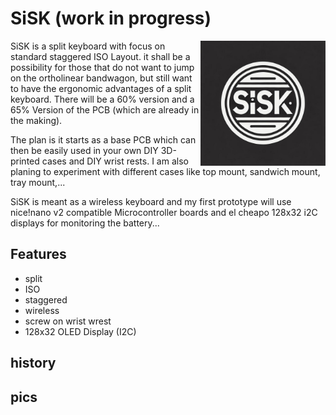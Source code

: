# SiSK (work in progress)
<img align="right" width="200" height="200" src="pics/SISK_logo.jpeg">
SiSK is a split keyboard with focus on standard staggered ISO Layout. it shall be a possibility for those that do not want to jump on the ortholinear bandwagon, but still want to have the ergonomic advantages of a split keyboard. There will be a 60% version and a 65% Version of the PCB (which are already in the making). 

The plan is it starts as a base PCB which can then be easily used in your own DIY 3D-printed cases and DIY wrist rests. I am also planing to experiment with different cases like top mount, sandwich mount, tray mount,...

SiSK is meant as a wireless keyboard and my first prototype will use nice!nano v2 compatible Microcontroller boards and el cheapo 128x32 i2C displays for monitoring the battery...

## Features

- split
- ISO
- staggered
- wireless
- screw on wrist wrest
- 128x32 OLED Display (I2C)



## history

## pics


